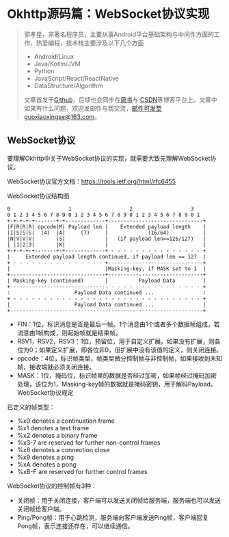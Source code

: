 # Okhttp源码篇：WebSocket协议实现

>郭孝星，非著名程序员，主要从事Android平台基础架构与中间件方面的工作，热爱编程，技术栈主要涉及以下几个方面
>
>- Android/Linux
>- Java/Kotlin/JVM
>- Python
>- JavaScript/React/ReactNative
>- DataStructure/Algorithm
>
>文章首发于[Github](https://github.com/guoxiaoxing)，后续也会同步在[简书](http://www.jianshu.com/users/66a47e04215b/latest_articles)与
[CSDN](http://blog.csdn.net/allenwells)等博客平台上。文章中如果有什么问题，欢迎发邮件与我交流，邮件可发至guoxiaoxingse@163.com。

## WebSocket协议

要理解Okhttp中关于WebSocket协议的实现，就需要大致先理解WebSocket协议。

WebSocket协议官方文档：https://tools.ietf.org/html/rfc6455

WebSocket协议结构图

```
0                   1                   2                   3
0 1 2 3 4 5 6 7 8 9 0 1 2 3 4 5 6 7 8 9 0 1 2 3 4 5 6 7 8 9 0 1
+-+-+-+-+-------+-+-------------+-------------------------------+
|F|R|R|R| opcode|M| Payload len |    Extended payload length    |
|I|S|S|S|  (4)  |A|     (7)     |             (16/64)           |
|N|V|V|V|       |S|             |   (if payload len==126/127)   |
| |1|2|3|       |K|             |                               |
+-+-+-+-+-------+-+-------------+ - - - - - - - - - - - - - - - +
|     Extended payload length continued, if payload len == 127  |
+ - - - - - - - - - - - - - - - +-------------------------------+
|                               |Masking-key, if MASK set to 1  |
+-------------------------------+-------------------------------+
| Masking-key (continued)       |          Payload Data         |
+-------------------------------- - - - - - - - - - - - - - - - +
:                     Payload Data continued ...                :
+ - - - - - - - - - - - - - - - - - - - - - - - - - - - - - - - +
|                     Payload Data continued ...                |
+---------------------------------------------------------------+
```

- FIN：1位，标识消息是否是最后一帧。1个消息由1个或者多个数据帧组成，若消息由1帧构成，则起始帧就是结束帧。
- RSV1，RSV2，RSV3：1位，预留位，用于自定义扩展。如果没有扩展，则各位为0；如果定义扩展，即各位非0，但扩展中没有该值的定义，则关闭连接。
- opcode：4位，标识帧类型，帧类型微分控制帧与非控制帧，如果接收到未知帧，接收端就必须关闭连接。
- MASK：1位，掩码位，标识帧里的数据是否经过加密，如果帧经过掩码加密处理，该位为1，Masking-key帧的数据就是掩码密钥，用于解码Payload。
WebSocket协议规定

已定义的帧类型：

- %x0 denotes a continuation frame
- %x1 denotes a text frame
- %x2 denotes a binary frame
- %x3-7 are reserved for further non-control frames
- %x8 denotes a connection close
- %x9 denotes a ping
- %xA denotes a pong
- %xB-F are reserved for further control frames

WebSocket协议的控制帧有3种：

- 关闭帧：用于关闭连接，客户端可以发送关闭帧给服务端，服务端也可以发送关闭帧给客户端。
- Ping/Pong帧：用于心跳检测，服务端向客户端发送Ping帧，客户端回复Pong帧，表示连接还存在，可以继续通信。